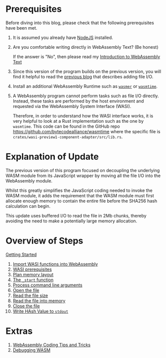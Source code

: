 # Prerequisites

Before diving into this blog, please check that the following prerequisites have been met.

1. It is assumed you already have [NodeJS](https://nodejs.org/en/download) installed.

1. Are you comfortable writing directly in WebAssembly Text? (Be honest)

   If the answer is "No", then please read my [Introduction to WebAssembly Text](https://awesome.red-badger.com/chriswhealy/introduction-to-web-assembly-text)

1. Since this version of the program builds on the previous version, you will find it helpful to read the [previous blog](https://awesome.red-badger.com/chriswhealy/sha256-extended) that describes adding file I/O.


1. Install an additional WebAssembly Runtime such as [`wasmer`](https://wasmer.io/) or [`wasmtime`](https://wasmtime.dev/).

1. A WebAssembly program cannot perform tasks such as file I/O directly.  Instead, these tasks are performed by the host environment and requested via the WebAssembly System Interface (WASI).

   Therefore, in order to understand how the WASI interface works, it is very helpful to look at a Rust implementation such as the one by `wasmtime`.
   This code can be found in the GitHub repo <https://github.com/bytecodealliance/wasmtime> where the specific file is `crates/wasi-preview1-component-adapter/src/lib.rs`.

# Explanation of Update

The previous version of this program focused on decoupling the underlying WASM module from its JavaScript wrapper by moving all the file I/O into the WebAssembly module.

Whilst this greatly simplifies the JavaScript coding needed to invoke the WASM module, it adds the requirement that the WASM module must first allocate enough memory to contain the entire file before the SHA256 hash calculation can begin.

This update uses buffered I/O to read the file in 2Mb chunks, thereby avoiding the need to make a potentially large memory allocation.

# Overview of Steps

[Getting Started](./000-getting-started.md)

1. [Import WASI functions into WebAssembly](./010-import-wasi.md)
1. [WASI prerequisites](./020-wasi-prerequisites.md)
1. [Plan memory layout](./030-memory-layout.md)
1. [The `_start` function](./040-start-fn.md)
1. [Process command line arguments](./050-cmd-line-args.md)
1. [Open the file](./060-open-file.md)
1. [Read the file size](./070-read-file-size.md)
1. [Read the file into memory](./080-read-file.md)
1. [Close the file](./090-close-file.md)
2. [Write HAsh Value to `stdout`](./100-write-hash.md)

# Extras

1. [WebAssembly Coding Tips and Tricks](./wat_tip_and_tricks.md)
1. [Debugging WASM](./debugging_wasm.md)
